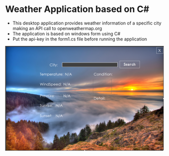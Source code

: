 ﻿# Weather Application based on C#

- This desktop application provides weather information of a specific city making an API call to openweathermap.org
- The application is based on windows form using C#
- Put the api-key in the form1.cs file before running the application

![UI Design of the App](Resources/UI_design.png)

